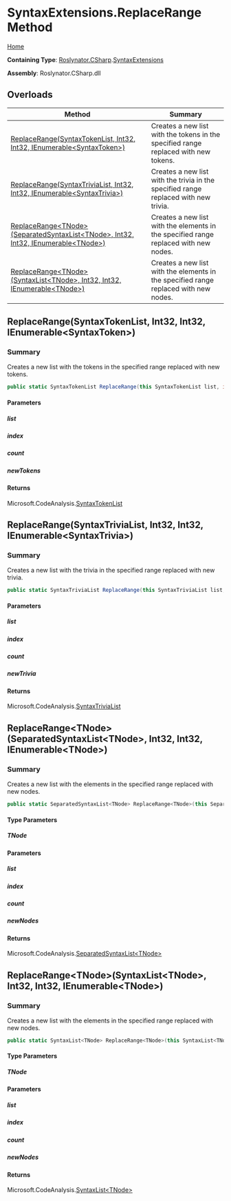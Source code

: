 # SyntaxExtensions\.ReplaceRange Method

[Home](../../../../README.md)

**Containing Type**: [Roslynator.CSharp](../../README.md)\.[SyntaxExtensions](../README.md)

**Assembly**: Roslynator\.CSharp\.dll

## Overloads

| Method | Summary |
| ------ | ------- |
| [ReplaceRange(SyntaxTokenList, Int32, Int32, IEnumerable\<SyntaxToken>)](../ReplaceRange/README.md#Roslynator_CSharp_SyntaxExtensions_ReplaceRange_Microsoft_CodeAnalysis_SyntaxTokenList_System_Int32_System_Int32_System_Collections_Generic_IEnumerable_Microsoft_CodeAnalysis_SyntaxToken__) | Creates a new list with the tokens in the specified range replaced with new tokens\. |
| [ReplaceRange(SyntaxTriviaList, Int32, Int32, IEnumerable\<SyntaxTrivia>)](../ReplaceRange/README.md#Roslynator_CSharp_SyntaxExtensions_ReplaceRange_Microsoft_CodeAnalysis_SyntaxTriviaList_System_Int32_System_Int32_System_Collections_Generic_IEnumerable_Microsoft_CodeAnalysis_SyntaxTrivia__) | Creates a new list with the trivia in the specified range replaced with new trivia\. |
| [ReplaceRange\<TNode>(SeparatedSyntaxList\<TNode>, Int32, Int32, IEnumerable\<TNode>)](#Roslynator_CSharp_SyntaxExtensions_ReplaceRange__1_Microsoft_CodeAnalysis_SeparatedSyntaxList___0__System_Int32_System_Int32_System_Collections_Generic_IEnumerable___0__) | Creates a new list with the elements in the specified range replaced with new nodes\. |
| [ReplaceRange\<TNode>(SyntaxList\<TNode>, Int32, Int32, IEnumerable\<TNode>)](#Roslynator_CSharp_SyntaxExtensions_ReplaceRange__1_Microsoft_CodeAnalysis_SyntaxList___0__System_Int32_System_Int32_System_Collections_Generic_IEnumerable___0__) | Creates a new list with the elements in the specified range replaced with new nodes\. |

## ReplaceRange\(SyntaxTokenList, Int32, Int32, IEnumerable\<SyntaxToken>\)<a name="Roslynator_CSharp_SyntaxExtensions_ReplaceRange_Microsoft_CodeAnalysis_SyntaxTokenList_System_Int32_System_Int32_System_Collections_Generic_IEnumerable_Microsoft_CodeAnalysis_SyntaxToken__"></a>

### Summary

Creates a new list with the tokens in the specified range replaced with new tokens\.

```csharp
public static SyntaxTokenList ReplaceRange(this SyntaxTokenList list, int index, int count, IEnumerable<SyntaxToken> newTokens)
```

#### Parameters

##### list





##### index





##### count





##### newTokens





#### Returns

Microsoft\.CodeAnalysis\.[SyntaxTokenList](https://docs.microsoft.com/en-us/dotnet/api/microsoft.codeanalysis.syntaxtokenlist)

## ReplaceRange\(SyntaxTriviaList, Int32, Int32, IEnumerable\<SyntaxTrivia>\)<a name="Roslynator_CSharp_SyntaxExtensions_ReplaceRange_Microsoft_CodeAnalysis_SyntaxTriviaList_System_Int32_System_Int32_System_Collections_Generic_IEnumerable_Microsoft_CodeAnalysis_SyntaxTrivia__"></a>

### Summary

Creates a new list with the trivia in the specified range replaced with new trivia\.

```csharp
public static SyntaxTriviaList ReplaceRange(this SyntaxTriviaList list, int index, int count, IEnumerable<SyntaxTrivia> newTrivia)
```

#### Parameters

##### list





##### index





##### count





##### newTrivia





#### Returns

Microsoft\.CodeAnalysis\.[SyntaxTriviaList](https://docs.microsoft.com/en-us/dotnet/api/microsoft.codeanalysis.syntaxtrivialist)

## ReplaceRange\<TNode>\(SeparatedSyntaxList\<TNode>, Int32, Int32, IEnumerable\<TNode>\)<a name="Roslynator_CSharp_SyntaxExtensions_ReplaceRange__1_Microsoft_CodeAnalysis_SeparatedSyntaxList___0__System_Int32_System_Int32_System_Collections_Generic_IEnumerable___0__"></a>

### Summary

Creates a new list with the elements in the specified range replaced with new nodes\.

```csharp
public static SeparatedSyntaxList<TNode> ReplaceRange<TNode>(this SeparatedSyntaxList<TNode> list, int index, int count, IEnumerable<TNode> newNodes) where TNode : Microsoft.CodeAnalysis.SyntaxNode
```

#### Type Parameters

##### TNode





#### Parameters

##### list





##### index





##### count





##### newNodes





#### Returns

Microsoft\.CodeAnalysis\.[SeparatedSyntaxList\<TNode>](https://docs.microsoft.com/en-us/dotnet/api/microsoft.codeanalysis.separatedsyntaxlist-1)

## ReplaceRange\<TNode>\(SyntaxList\<TNode>, Int32, Int32, IEnumerable\<TNode>\)<a name="Roslynator_CSharp_SyntaxExtensions_ReplaceRange__1_Microsoft_CodeAnalysis_SyntaxList___0__System_Int32_System_Int32_System_Collections_Generic_IEnumerable___0__"></a>

### Summary

Creates a new list with the elements in the specified range replaced with new nodes\.

```csharp
public static SyntaxList<TNode> ReplaceRange<TNode>(this SyntaxList<TNode> list, int index, int count, IEnumerable<TNode> newNodes) where TNode : Microsoft.CodeAnalysis.SyntaxNode
```

#### Type Parameters

##### TNode





#### Parameters

##### list





##### index





##### count





##### newNodes





#### Returns

Microsoft\.CodeAnalysis\.[SyntaxList\<TNode>](https://docs.microsoft.com/en-us/dotnet/api/microsoft.codeanalysis.syntaxlist-1)

